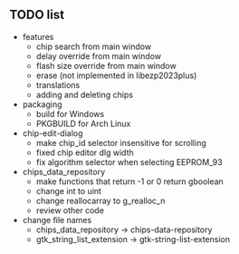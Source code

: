 ## TODO list
- features
  - chip search from main window
  - delay override from main window
  - flash size override from main window
  - erase (not implemented in libezp2023plus)
  - translations
  - adding and deleting chips
- packaging
  - build for Windows
  - PKGBUILD for Arch Linux
- chip-edit-dialog
  - make chip_id selector insensitive for scrolling
  - fixed chip editor dlg width
  - fix algorithm selector when selecting EEPROM_93 
- chips_data_repository
  - make functions that return -1 or 0 return gboolean
  - change int to uint
  - change reallocarray to g_realloc_n
  - review other code
- change file names
  - chips_data_repository -> chips-data-repository
  - gtk_string_list_extension -> gtk-string-list-extension